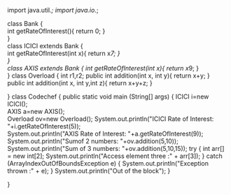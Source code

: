 
import java.util.*;
import java.io.*;

class Bank
{  
    int getRateOfInterest(){
        return 0; }  
}  
  class ICICI extends Bank
  {  
    int getRateOfInterest(int x){
        return x*7; }  
  }  
class AXIS extends Bank
{
    int getRateOfInterest(int x){
        return x*9; }  
}
class Overload
{
    int r1,r2;
    public int addition(int x, int y){
        return x+y;
    }
    public int addition(int x, int y,int z){
        return x+y+z;
    }
    
}
class Codechef
{
	public static void main (String[] args)
	{
	    ICICI i=new ICICI();  
        AXIS a=new AXIS();  
        Overload ov=new Overload();
        System.out.println("ICICI Rate of Interest: "+i.getRateOfInterest(5));  
        System.out.println("AXIS Rate of Interest: "+a.getRateOfInterest(9));
		System.out.println("Sumof 2 numbers: "+ov.addition(5,10));
		System.out.println("Sum of 3 numbers: "+ov.addition(5,10,15));
		try {
         int arr[] = new int[2];
         System.out.println("Access element three :" + arr[3]);
      } catch (ArrayIndexOutOfBoundsException e) {
         System.out.println("Exception thrown  :" + e);
      }
      System.out.println("Out of the block");
   }
		
	
}
